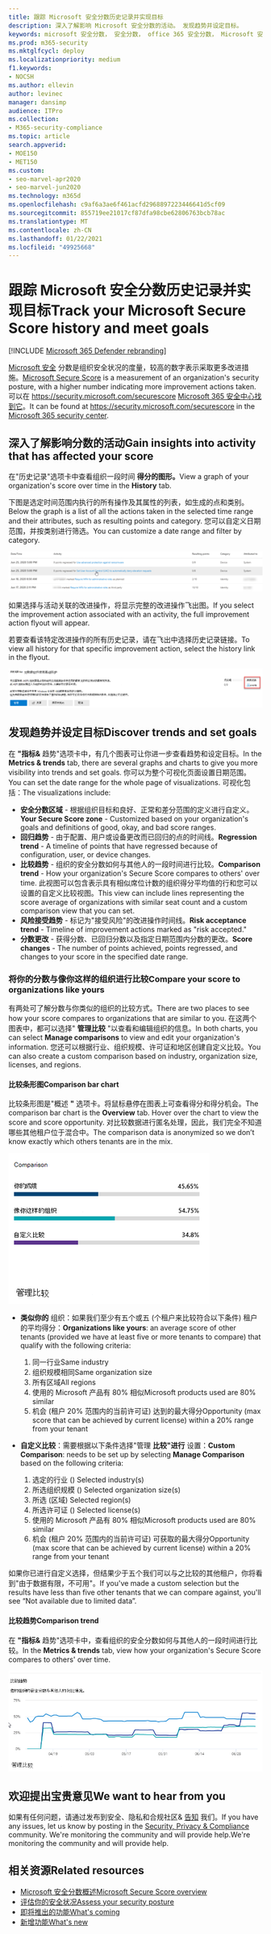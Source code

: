 ```yaml
---
title: 跟踪 Microsoft 安全分数历史记录并实现目标
description: 深入了解影响 Microsoft 安全分数的活动。 发现趋势并设定目标。
keywords: microsoft 安全分数， 安全分数， office 365 安全分数， Microsoft 安全分数， microsoft 365 安全中心， 改进操作
ms.prod: m365-security
ms.mktglfcycl: deploy
ms.localizationpriority: medium
f1.keywords:
- NOCSH
ms.author: ellevin
author: levinec
manager: dansimp
audience: ITPro
ms.collection:
- M365-security-compliance
ms.topic: article
search.appverid:
- MOE150
- MET150
ms.custom:
- seo-marvel-apr2020
- seo-marvel-jun2020
ms.technology: m365d
ms.openlocfilehash: c9af6a3ae6f461acfd2968897223446641d5cf09
ms.sourcegitcommit: 855719ee21017cf87dfa98cbe62806763bcb78ac
ms.translationtype: MT
ms.contentlocale: zh-CN
ms.lasthandoff: 01/22/2021
ms.locfileid: "49925668"
---
```

# <a name="track-your-microsoft-secure-score-history-and-meet-goals"></a><span data-ttu-id="67737-105">跟踪 Microsoft 安全分数历史记录并实现目标</span><span class="sxs-lookup"><span data-stu-id="67737-105">Track your Microsoft Secure Score history and meet goals</span></span>

[!INCLUDE [Microsoft 365 Defender rebranding](../includes/microsoft-defender.md)]

<span data-ttu-id="67737-106">[Microsoft 安全](microsoft-secure-score.md) 分数是组织安全状况的度量，较高的数字表示采取更多改进措施。</span><span class="sxs-lookup"><span data-stu-id="67737-106">[Microsoft Secure Score](microsoft-secure-score.md) is a measurement of an organization's security posture, with a higher number indicating more improvement actions taken.</span></span> <span data-ttu-id="67737-107">可以在 https://security.microsoft.com/securescore [Microsoft 365 安全中心找到它](overview-security-center.md)。</span><span class="sxs-lookup"><span data-stu-id="67737-107">It can be found at https://security.microsoft.com/securescore in the [Microsoft 365 security center](overview-security-center.md).</span></span>

## <a name="gain-insights-into-activity-that-has-affected-your-score"></a><span data-ttu-id="67737-108">深入了解影响分数的活动</span><span class="sxs-lookup"><span data-stu-id="67737-108">Gain insights into activity that has affected your score</span></span>

<span data-ttu-id="67737-109">在"历史记录"选项卡中查看组织一段时间 **得分的图形。**</span><span class="sxs-lookup"><span data-stu-id="67737-109">View a graph of your organization's score over time in the **History** tab.</span></span>

<span data-ttu-id="67737-110">下图是选定时间范围内执行的所有操作及其属性的列表，如生成的点和类别。</span><span class="sxs-lookup"><span data-stu-id="67737-110">Below the graph is a list of all the actions taken in the selected time range and their attributes, such as resulting points and category.</span></span> <span data-ttu-id="67737-111">您可以自定义日期范围，并按类别进行筛选。</span><span class="sxs-lookup"><span data-stu-id="67737-111">You can customize a date range and filter by category.</span></span>

![活动历史记录](../../media/secure-score/secure-score-history-activity.png)

<span data-ttu-id="67737-113">如果选择与活动关联的改进操作，将显示完整的改进操作飞出图。</span><span class="sxs-lookup"><span data-stu-id="67737-113">If you select the improvement action associated with an activity, the full improvement action flyout will appear.</span></span>

<span data-ttu-id="67737-114">若要查看该特定改进操作的所有历史记录，请在飞出中选择历史记录链接。</span><span class="sxs-lookup"><span data-stu-id="67737-114">To view all history for that specific improvement action, select the history link in the flyout.</span></span>

![改进操作历史记录](../../media/secure-score/secure-score-history-flyout.png)

## <a name="discover-trends-and-set-goals"></a><span data-ttu-id="67737-116">发现趋势并设定目标</span><span class="sxs-lookup"><span data-stu-id="67737-116">Discover trends and set goals</span></span>

<span data-ttu-id="67737-117">在 **"指标&** 趋势"选项卡中，有几个图表可让你进一步查看趋势和设定目标。</span><span class="sxs-lookup"><span data-stu-id="67737-117">In the **Metrics & trends** tab, there are several graphs and charts to give you more visibility into trends and set goals.</span></span> <span data-ttu-id="67737-118">你可以为整个可视化页面设置日期范围。</span><span class="sxs-lookup"><span data-stu-id="67737-118">You can set the date range for the whole page of visualizations.</span></span> <span data-ttu-id="67737-119">可视化包括：</span><span class="sxs-lookup"><span data-stu-id="67737-119">The visualizations include:</span></span>

* <span data-ttu-id="67737-120">**安全分数区域** - 根据组织目标和良好、正常和差分范围的定义进行自定义。</span><span class="sxs-lookup"><span data-stu-id="67737-120">**Your Secure Score zone** - Customized based on your organization's goals and definitions of good, okay, and bad score ranges.</span></span>
* <span data-ttu-id="67737-121">**回归趋势** - 由于配置、用户或设备更改而已回归的点的时间线。</span><span class="sxs-lookup"><span data-stu-id="67737-121">**Regression trend** - A timeline of points that have regressed because of configuration, user, or device changes.</span></span>  
* <span data-ttu-id="67737-122">**比较趋势** - 组织的安全分数如何与其他人的一段时间进行比较。</span><span class="sxs-lookup"><span data-stu-id="67737-122">**Comparison trend** - How your organization's Secure Score compares to others' over time.</span></span> <span data-ttu-id="67737-123">此视图可以包含表示具有相似席位计数的组织得分平均值的行和您可以设置的自定义比较视图。</span><span class="sxs-lookup"><span data-stu-id="67737-123">This view can include lines representing the score average of organizations with similar seat count and a custom comparison view that you can set.</span></span>
* <span data-ttu-id="67737-124">**风险接受趋势** - 标记为"接受风险"的改进操作时间线。</span><span class="sxs-lookup"><span data-stu-id="67737-124">**Risk acceptance trend** - Timeline of improvement actions marked as "risk accepted."</span></span>
* <span data-ttu-id="67737-125">**分数更改** - 获得分数、已回归分数以及指定日期范围内分数的更改。</span><span class="sxs-lookup"><span data-stu-id="67737-125">**Score changes** - The number of points achieved, points regressed, and changes to your score in the specified date range.</span></span>

### <a name="compare-your-score-to-organizations-like-yours"></a><span data-ttu-id="67737-126">将你的分数与像你这样的组织进行比较</span><span class="sxs-lookup"><span data-stu-id="67737-126">Compare your score to organizations like yours</span></span>

<span data-ttu-id="67737-127">有两处可了解分数与你类似的组织的比较方式。</span><span class="sxs-lookup"><span data-stu-id="67737-127">There are two places to see how your score compares to organizations that are similar to you.</span></span> <span data-ttu-id="67737-128">在这两个图表中，都可以选择" **管理比较** "以查看和编辑组织的信息。</span><span class="sxs-lookup"><span data-stu-id="67737-128">In both charts, you can select **Manage comparisons** to view and edit your organization's information.</span></span> <span data-ttu-id="67737-129">您还可以根据行业、组织规模、许可证和地区创建自定义比较。</span><span class="sxs-lookup"><span data-stu-id="67737-129">You can also create a custom comparison based on industry, organization size, licenses, and regions.</span></span>

#### <a name="comparison-bar-chart"></a><span data-ttu-id="67737-130">比较条形图</span><span class="sxs-lookup"><span data-stu-id="67737-130">Comparison bar chart</span></span>

<span data-ttu-id="67737-131">比较条形图是"概述 **"** 选项卡。将鼠标悬停在图表上可查看得分和得分机会。</span><span class="sxs-lookup"><span data-stu-id="67737-131">The comparison bar chart is the **Overview** tab. Hover over the chart to view the score and score opportunity.</span></span> <span data-ttu-id="67737-132">对比较数据进行匿名处理，因此，我们完全不知道哪些其他租户位于混合中。</span><span class="sxs-lookup"><span data-stu-id="67737-132">The comparison data is anonymized so we don’t know exactly which others tenants are in the mix.</span></span>

![相似组织分数的条形图](../../media/secure-score/secure-score-comparison-bar.png)

- <span data-ttu-id="67737-134">**类似你的** 组织：如果我们至少有五个或五 (个租户来比较符合以下条件) 租户的平均得分：</span><span class="sxs-lookup"><span data-stu-id="67737-134">**Organizations like yours**: an average score of other tenants (provided we have at least five or more tenants to compare) that qualify with the following criteria:</span></span>
    1. <span data-ttu-id="67737-135">同一行业</span><span class="sxs-lookup"><span data-stu-id="67737-135">Same industry</span></span>
    2. <span data-ttu-id="67737-136">组织规模相同</span><span class="sxs-lookup"><span data-stu-id="67737-136">Same organization size</span></span>
    3. <span data-ttu-id="67737-137">所有区域</span><span class="sxs-lookup"><span data-stu-id="67737-137">All regions</span></span>
    4. <span data-ttu-id="67737-138">使用的 Microsoft 产品有 80% 相似</span><span class="sxs-lookup"><span data-stu-id="67737-138">Microsoft products used are 80% similar</span></span>
    5. <span data-ttu-id="67737-139">机会 (租户 20% 范围内的当前许可证) 达到的最大得分</span><span class="sxs-lookup"><span data-stu-id="67737-139">Opportunity (max score that can be achieved by current license) within a 20% range from your tenant</span></span>

- <span data-ttu-id="67737-140">**自定义比较**：需要根据以下条件选择"管理 **比较"进行** 设置：</span><span class="sxs-lookup"><span data-stu-id="67737-140">**Custom Comparison**: needs to be set up by selecting **Manage Comparison** based on the following criteria:</span></span>
    1. <span data-ttu-id="67737-141">选定的行业 () </span><span class="sxs-lookup"><span data-stu-id="67737-141">Selected industry(s)</span></span>
    2. <span data-ttu-id="67737-142">所选组织规模 () </span><span class="sxs-lookup"><span data-stu-id="67737-142">Selected organization size(s)</span></span>
    3. <span data-ttu-id="67737-143">所选 (区域) </span><span class="sxs-lookup"><span data-stu-id="67737-143">Selected region(s)</span></span>
    4. <span data-ttu-id="67737-144">所选许可证 () </span><span class="sxs-lookup"><span data-stu-id="67737-144">Selected license(s)</span></span>
    5. <span data-ttu-id="67737-145">使用的 Microsoft 产品有 80% 相似</span><span class="sxs-lookup"><span data-stu-id="67737-145">Microsoft products used are 80% similar</span></span>
    6. <span data-ttu-id="67737-146">机会 (租户 20% 范围内的当前许可证) 可获取的最大得分</span><span class="sxs-lookup"><span data-stu-id="67737-146">Opportunity (max score that can be achieved by current license) within a 20% range from your tenant</span></span>

<span data-ttu-id="67737-147">如果你已进行自定义选择，但结果少于五个我们可以与之比较的其他租户，你将看到"由于数据有限，不可用"。</span><span class="sxs-lookup"><span data-stu-id="67737-147">If you've made a custom selection but the results have less than five other tenants that we can compare against, you'll see “Not available due to limited data”.</span></span>

#### <a name="comparison-trend"></a><span data-ttu-id="67737-148">比较趋势</span><span class="sxs-lookup"><span data-stu-id="67737-148">Comparison trend</span></span>

<span data-ttu-id="67737-149">在 **"指标&** 趋势"选项卡中，查看组织的安全分数如何与其他人的一段时间进行比较。</span><span class="sxs-lookup"><span data-stu-id="67737-149">In the **Metrics & trends** tab, view how your organization's Secure Score compares to others' over time.</span></span>

![随着时间的推移，相似组织的分数的直线图](../../media/secure-score/secure-score-comparison-trend.png)

## <a name="we-want-to-hear-from-you"></a><span data-ttu-id="67737-151">欢迎提出宝贵意见</span><span class="sxs-lookup"><span data-stu-id="67737-151">We want to hear from you</span></span>

<span data-ttu-id="67737-152">如果有任何问题，请通过发布到安全、隐私和合规社区& [告知](https://techcommunity.microsoft.com/t5/Security-Privacy-Compliance/bd-p/security_privacy) 我们。</span><span class="sxs-lookup"><span data-stu-id="67737-152">If you have any issues, let us know by posting in the [Security, Privacy & Compliance](https://techcommunity.microsoft.com/t5/Security-Privacy-Compliance/bd-p/security_privacy) community.</span></span> <span data-ttu-id="67737-153">We're monitoring the community and will provide help.</span><span class="sxs-lookup"><span data-stu-id="67737-153">We're monitoring the community and will provide help.</span></span>

## <a name="related-resources"></a><span data-ttu-id="67737-154">相关资源</span><span class="sxs-lookup"><span data-stu-id="67737-154">Related resources</span></span>

- [<span data-ttu-id="67737-155">Microsoft 安全分数概述</span><span class="sxs-lookup"><span data-stu-id="67737-155">Microsoft Secure Score overview</span></span>](microsoft-secure-score.md)
- [<span data-ttu-id="67737-156">评估你的安全状况</span><span class="sxs-lookup"><span data-stu-id="67737-156">Assess your security posture</span></span>](microsoft-secure-score-improvement-actions.md)
- [<span data-ttu-id="67737-157">即将推出的功能</span><span class="sxs-lookup"><span data-stu-id="67737-157">What's coming</span></span>](microsoft-secure-score-whats-coming.md)
- [<span data-ttu-id="67737-158">新增功能</span><span class="sxs-lookup"><span data-stu-id="67737-158">What's new</span></span>](microsoft-secure-score-whats-new.md)
